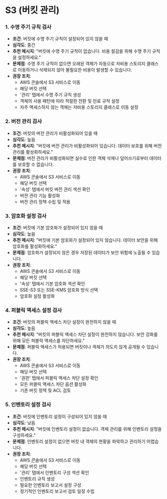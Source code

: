 # S3 (버킷 관리)

### 1. 수명 주기 규칙 검사
- **조건**: 버킷에 수명 주기 규칙이 설정되어 있지 않을 때
- **심각도**: 중간
- **추천 메시지**: "버킷에 수명 주기 규칙이 없습니다. 비용 절감을 위해 수명 주기 규칙을 설정하세요."
- **문제점**: 수명 주기 규칙이 없으면 오래된 객체가 자동으로 저비용 스토리지 클래스로 이동하거나 삭제되지 않아 불필요한 비용이 발생할 수 있습니다.
- **권장 조치**:
  - AWS 콘솔에서 S3 서비스로 이동
  - 해당 버킷 선택
  - '관리' 탭에서 수명 주기 규칙 생성
  - 객체의 사용 패턴에 따라 적절한 전환 및 만료 규칙 설정
  - 자주 액세스하지 않는 객체는 저비용 스토리지 클래스로 이동 설정

### 2. 버전 관리 검사
- **조건**: 버킷의 버전 관리가 비활성화되어 있을 때
- **심각도**: 높음
- **추천 메시지**: "버킷에 버전 관리가 비활성화되어 있습니다. 데이터 보호를 위해 버전 관리를 활성화하세요."
- **문제점**: 버전 관리가 비활성화되면 실수로 인한 객체 삭제나 덮어쓰기로부터 데이터를 보호할 수 없습니다.
- **권장 조치**:
  - AWS 콘솔에서 S3 서비스로 이동
  - 해당 버킷 선택
  - '속성' 탭에서 버킷 버전 관리 섹션 확인
  - 버전 관리 기능 활성화
  - 버전 관리 정책 수립 및 적용

### 3. 암호화 설정 검사
- **조건**: 버킷에 기본 암호화가 설정되어 있지 않을 때
- **심각도**: 높음
- **추천 메시지**: "버킷에 기본 암호화가 설정되어 있지 않습니다. 데이터 보안을 위해 암호화를 활성화하세요."
- **문제점**: 암호화가 설정되지 않은 경우 저장된 데이터가 보안 위험에 노출될 수 있습니다.
- **권장 조치**:
  - AWS 콘솔에서 S3 서비스로 이동
  - 해당 버킷 선택
  - '속성' 탭에서 기본 암호화 섹션 확인
  - SSE-S3 또는 SSE-KMS 암호화 방식 선택
  - 암호화 설정 활성화

### 4. 퍼블릭 액세스 설정 검사
- **조건**: 버킷의 퍼블릭 액세스 차단 설정이 완전하지 않을 때
- **심각도**: 높음
- **추천 메시지**: "버킷의 퍼블릭 액세스 차단 설정이 완전하지 않습니다. 보안 강화를 위해 모든 퍼블릭 액세스를 차단하세요."
- **문제점**: 퍼블릭 액세스가 허용되면 버킷이나 객체가 의도치 않게 공개될 수 있습니다.
- **권장 조치**:
  - AWS 콘솔에서 S3 서비스로 이동
  - 해당 버킷 선택
  - '권한' 탭에서 퍼블릭 액세스 차단 설정 확인
  - 모든 퍼블릭 액세스 차단 옵션 활성화
  - 기존 버킷 정책 및 ACL 검토

### 5. 인벤토리 설정 검사
- **조건**: 버킷에 인벤토리 설정이 구성되어 있지 않을 때
- **심각도**: 낮음
- **추천 메시지**: "버킷에 인벤토리 설정이 없습니다. 객체 관리를 위해 인벤토리 설정을 구성하세요."
- **문제점**: 인벤토리 설정이 없으면 버킷 내 객체의 현황을 파악하고 관리하기 어렵습니다.
- **권장 조치**:
  - AWS 콘솔에서 S3 서비스로 이동
  - 해당 버킷 선택
  - '관리' 탭에서 인벤토리 구성 섹션 확인
  - 인벤토리 규칙 생성
  - 필요한 인벤토리 보고서 설정 구성
  - 정기적인 인벤토리 보고서 검토 일정 수립
